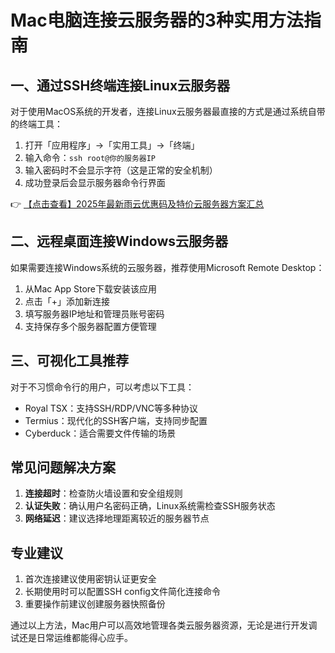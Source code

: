 # Mac电脑连接云服务器的3种实用方法指南

## 一、通过SSH终端连接Linux云服务器

对于使用MacOS系统的开发者，连接Linux云服务器最直接的方式是通过系统自带的终端工具：

1. 打开「应用程序」→「实用工具」→「终端」
2. 输入命令：`ssh root@你的服务器IP`
3. 输入密码时不会显示字符（这是正常的安全机制）
4. 成功登录后会显示服务器命令行界面

👉 [【点击查看】2025年最新雨云优惠码及特价云服务器方案汇总](https://bit.ly/RainYun)

## 二、远程桌面连接Windows云服务器

如果需要连接Windows系统的云服务器，推荐使用Microsoft Remote Desktop：

1. 从Mac App Store下载安装该应用
2. 点击「+」添加新连接
3. 填写服务器IP地址和管理员账号密码
4. 支持保存多个服务器配置方便管理

## 三、可视化工具推荐

对于不习惯命令行的用户，可以考虑以下工具：
- Royal TSX：支持SSH/RDP/VNC等多种协议
- Termius：现代化的SSH客户端，支持同步配置
- Cyberduck：适合需要文件传输的场景

## 常见问题解决方案

1. **连接超时**：检查防火墙设置和安全组规则
2. **认证失败**：确认用户名密码正确，Linux系统需检查SSH服务状态
3. **网络延迟**：建议选择地理距离较近的服务器节点

## 专业建议

1. 首次连接建议使用密钥认证更安全
2. 长期使用时可以配置SSH config文件简化连接命令
3. 重要操作前建议创建服务器快照备份

通过以上方法，Mac用户可以高效地管理各类云服务器资源，无论是进行开发调试还是日常运维都能得心应手。
